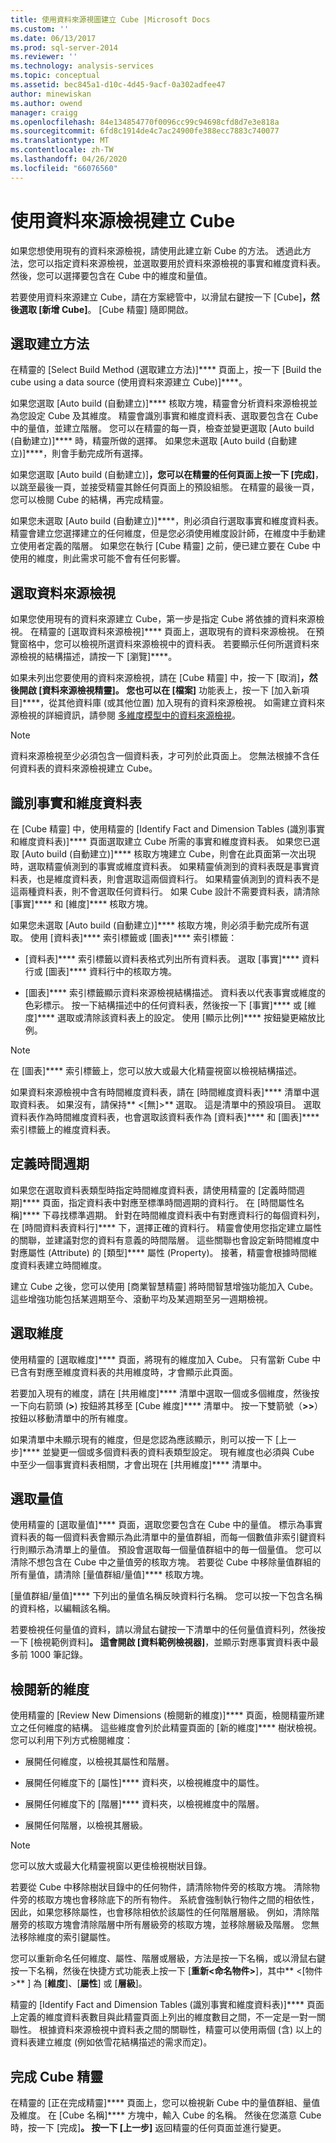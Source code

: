 ```yaml
---
title: 使用資料來源視圖建立 Cube |Microsoft Docs
ms.custom: ''
ms.date: 06/13/2017
ms.prod: sql-server-2014
ms.reviewer: ''
ms.technology: analysis-services
ms.topic: conceptual
ms.assetid: bec845a1-d10c-4d45-9acf-0a302adfee47
author: minewiskan
ms.author: owend
manager: craigg
ms.openlocfilehash: 84e134854770f0096cc99c94698cfd8d7e3e818a
ms.sourcegitcommit: 6fd8c1914de4c7ac24900fe388ecc7883c740077
ms.translationtype: MT
ms.contentlocale: zh-TW
ms.lasthandoff: 04/26/2020
ms.locfileid: "66076560"
---
```

# <a name="create-a-cube-using-a-data-source-view"></a>使用資料來源檢視建立 Cube
  如果您想使用現有的資料來源檢視，請使用此建立新 Cube 的方法。 透過此方法，您可以指定資料來源檢視，並選取要用於資料來源檢視的事實和維度資料表。 然後，您可以選擇要包含在 Cube 中的維度和量值。  
  
 若要使用資料來源建立 Cube，請在方案總管中，以滑鼠右鍵按一下 [Cube]****，然後選取 [新增 Cube]****。 [Cube 精靈] 隨即開啟。  
  
## <a name="selecting-the-build-method"></a>選取建立方法  
 在精靈的 [Select Build Method (選取建立方法)]**** 頁面上，按一下 [Build the cube using a data source (使用資料來源建立 Cube)]****。  
  
 如果您選取 [Auto build (自動建立)]**** 核取方塊，精靈會分析資料來源檢視並為您設定 Cube 及其維度。 精靈會識別事實和維度資料表、選取要包含在 Cube 中的量值，並建立階層。 您可以在精靈的每一頁，檢查並變更選取 [Auto build (自動建立)]**** 時，精靈所做的選擇。 如果您未選取 [Auto build (自動建立)]****，則會手動完成所有選擇。  
  
 如果您選取 [Auto build (自動建立)]****，您可以在精靈的任何頁面上按一下 [完成]****，以跳至最後一頁，並接受精靈其餘任何頁面上的預設組態。 在精靈的最後一頁，您可以檢閱 Cube 的結構，再完成精靈。  
  
 如果您未選取 [Auto build (自動建立)]****，則必須自行選取事實和維度資料表。 精靈會建立您選擇建立的任何維度，但是您必須使用維度設計師，在維度中手動建立使用者定義的階層。 如果您在執行 [Cube 精靈] 之前，便已建立要在 Cube 中使用的維度，則此需求可能不會有任何影響。  
  
## <a name="selecting-the-data-source-view"></a>選取資料來源檢視  
 如果您使用現有的資料來源建立 Cube，第一步是指定 Cube 將依據的資料來源檢視。 在精靈的 [選取資料來源檢視]**** 頁面上，選取現有的資料來源檢視。 在預覽窗格中，您可以檢視所選資料來源檢視中的資料表。 若要顯示任何所選資料來源檢視的結構描述，請按一下 [瀏覽]****。  
  
 如果未列出您要使用的資料來源檢視，請在 [Cube 精靈] 中，按一下 [取消]****，然後開啟 [資料來源檢視精靈]。 您也可以在 [檔案]**** 功能表上，按一下 [加入新項目]****，從其他資料庫 (或其他位置) 加入現有的資料來源檢視。 如需建立資料來源檢視的詳細資訊，請參閱 [多維度模型中的資料來源檢視](data-source-views-in-multidimensional-models.md)。  
  
> [!NOTE]  
>  資料來源檢視至少必須包含一個資料表，才可列於此頁面上。 您無法根據不含任何資料表的資料來源檢視建立 Cube。  
  
## <a name="identify-fact-and-dimension-tables"></a>識別事實和維度資料表  
 在 [Cube 精靈] 中，使用精靈的 [Identify Fact and Dimension Tables (識別事實和維度資料表)]**** 頁面選取建立 Cube 所需的事實和維度資料表。 如果您已選取 [Auto build (自動建立)]**** 核取方塊建立 Cube，則會在此頁面第一次出現時，選取精靈偵測到的事實或維度資料表。 如果精靈偵測到的資料表既是事實資料表，也是維度資料表，則會選取這兩個資料行。 如果精靈偵測到的資料表不是這兩種資料表，則不會選取任何資料行。 如果 Cube 設計不需要資料表，請清除 [事實]**** 和 [維度]**** 核取方塊。  
  
 如果您未選取 [Auto build (自動建立)]**** 核取方塊，則必須手動完成所有選取。 使用 [資料表]**** 索引標籤或 [圖表]**** 索引標籤：  
  
-   [資料表]**** 索引標籤以資料表格式列出所有資料表。 選取 [事實]**** 資料行或 [圖表]**** 資料行中的核取方塊。  
  
-   [圖表]**** 索引標籤顯示資料來源檢視結構描述。 資料表以代表事實或維度的色彩標示。 按一下結構描述中的任何資料表，然後按一下 [事實]**** 或 [維度]**** 選取或清除該資料表上的設定。 使用 [顯示比例]**** 按鈕變更縮放比例。  
  
> [!NOTE]  
>  在 [圖表]**** 索引標籤上，您可以放大或最大化精靈視窗以檢視結構描述。  
  
 如果資料來源檢視中含有時間維度資料表，請在 [時間維度資料表]**** 清單中選取資料表。 如果沒有，請保持** \<[無]>** 選取。 這是清單中的預設項目。 選取資料表作為時間維度資料表，也會選取該資料表作為 [資料表]**** 和 [圖表]**** 索引標籤上的維度資料表。  
  
## <a name="defining-time-periods"></a>定義時間週期  
 如果您在選取資料表類型時指定時間維度資料表，請使用精靈的 [定義時間週期]**** 頁面，指定資料表中對應至標準時間週期的資料行。 在 [時間屬性名稱]**** 下尋找標準週期。 針對在時間維度資料表中有對應資料行的每個資料列，在 [時間資料表資料行]**** 下，選擇正確的資料行。 精靈會使用您指定建立屬性的關聯，並建議對您的資料有意義的時間階層。 這些關聯也會設定新時間維度中對應屬性 (Attribute) 的 [類型]**** 屬性 (Property)。 接著，精靈會根據時間維度資料表建立時間維度。  
  
 建立 Cube 之後，您可以使用 [商業智慧精靈] 將時間智慧增強功能加入 Cube。 這些增強功能包括某週期至今、滾動平均及某週期至另一週期檢視。  
  
## <a name="selecting-dimensions"></a>選取維度  
 使用精靈的 [選取維度]**** 頁面，將現有的維度加入 Cube。 只有當新 Cube 中已含有對應至維度資料表的共用維度時，才會顯示此頁面。  
  
 若要加入現有的維度，請在 [共用維度]**** 清單中選取一個或多個維度，然後按一下向右箭頭 (**>**) 按鈕將其移至 [Cube 維度]**** 清單中。 按一下雙箭號（**>>**）按鈕以移動清單中的所有維度。  
  
 如果清單中未顯示現有的維度，但是您認為應該顯示，則可以按一下 [上一步]**** 並變更一個或多個資料表的資料表類型設定。 現有維度也必須與 Cube 中至少一個事實資料表相關，才會出現在 [共用維度]**** 清單中。  
  
## <a name="selecting-measures"></a>選取量值  
 使用精靈的 [選取量值]**** 頁面，選取您要包含在 Cube 中的量值。 標示為事實資料表的每一個資料表會顯示為此清單中的量值群組，而每一個數值非索引鍵資料行則顯示為清單上的量值。 預設會選取每一個量值群組中的毎一個量值。 您可以清除不想包含在 Cube 中之量值旁的核取方塊。 若要從 Cube 中移除量值群組的所有量值，請清除 [量值群組/量值]**** 核取方塊。  
  
 [量值群組/量值]**** 下列出的量值名稱反映資料行名稱。 您可以按一下包含名稱的資料格，以編輯該名稱。  
  
 若要檢視任何量值的資料，請以滑鼠右鍵按一下清單中的任何量值資料列，然後按一下 [檢視範例資料]****。 這會開啟 [資料範例檢視器]****，並顯示對應事實資料表中最多前 1000 筆記錄。  
  
## <a name="reviewing-new-dimensions"></a>檢閱新的維度  
 使用精靈的 [Review New Dimensions (檢閱新的維度)]**** 頁面，檢閱精靈所建立之任何維度的結構。 這些維度會列於此精靈頁面的 [新的維度]**** 樹狀檢視。 您可以利用下列方式檢閱維度：  
  
-   展開任何維度，以檢視其屬性和階層。  
  
-   展開任何維度下的 [屬性]**** 資料夾，以檢視維度中的屬性。  
  
-   展開任何維度下的 [階層]**** 資料夾，以檢視維度中的階層。  
  
-   展開任何階層，以檢視其層級。  
  
> [!NOTE]  
>  您可以放大或最大化精靈視窗以更佳檢視樹狀目錄。  
  
 若要從 Cube 中移除樹狀目錄中的任何物件，請清除物件旁的核取方塊。 清除物件旁的核取方塊也會移除底下的所有物件。 系統會強制執行物件之間的相依性，因此，如果您移除屬性，也會移除相依於該屬性的任何階層層級。 例如，清除階層旁的核取方塊會清除階層中所有層級旁的核取方塊，並移除層級及階層。 您無法移除維度的索引鍵屬性。  
  
 您可以重新命名任何維度、屬性、階層或層級，方法是按一下名稱，或以滑鼠右鍵按一下名稱，然後在快捷方式功能表上按一下 [**重新\<命名物件>**]，其中** \<[物件>** ] 為 [**維度**]、[**屬性**] 或 [**層級**]。  
  
 精靈的 [Identify Fact and Dimension Tables (識別事實和維度資料表)]**** 頁面上定義的維度資料表數目與此精靈頁面上列出的維度數目之間，不一定是一對一關聯性。 根據資料來源檢視中資料表之間的關聯性，精靈可以使用兩個 (含) 以上的資料表建立維度 (例如依雪花結構描述的需求而定)。  
  
## <a name="completing-the-cube-wizard"></a>完成 Cube 精靈  
 在精靈的 [正在完成精靈]**** 頁面上，您可以檢視新 Cube 中的量值群組、量值及維度。 在 [Cube 名稱]**** 方塊中，輸入 Cube 的名稱。 然後在您滿意 Cube 時，按一下 [完成]****。 按一下 [上一步]**** 返回精靈的任何頁面並進行變更。  
  
  
